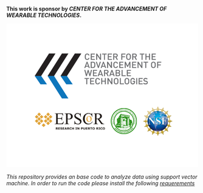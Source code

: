 **This work is sponsor by _CENTER FOR THE ADVANCEMENT OF WEARABLE TECHNOLOGIES_.**

![](CAWT.png)

_This repository provides an base code to analyze data using support vector machine. In order to run the code please install the following [requerements](https://github.com/CarlosTheran/SVM_classifier/blob/master/requerements.txt)_